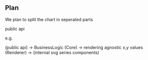 ## Plan


We plan to split the chart in seperated parts

public api

e.g.

<dt-microchart-line-series> (public api) -> BusinessLogic (Core) -> rendering agnostic x,y values (Renderer) -> <internal svg series> (internal svg series components)